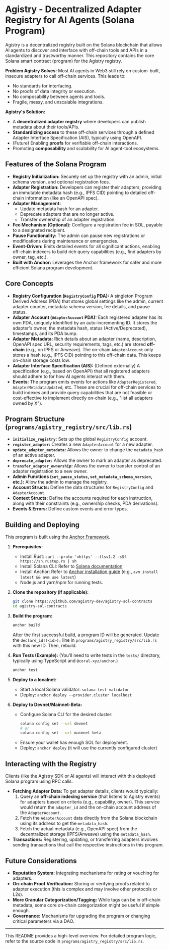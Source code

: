 # Agistry - Decentralized Adapter Registry for AI Agents (Solana Program)

Agistry is a decentralized registry built on the Solana blockchain that allows AI agents to discover and interface with off-chain tools and APIs in a standardized and trustworthy manner. This repository contains the core Solana smart contract (program) for the Agistry registry.

**Problem Agistry Solves:**
Most AI agents in Web3 still rely on custom-built, insecure adapters to call off-chain services. This leads to:

- No standards for interfacing.
- No proofs of data integrity or execution.
- No composability between agents and tools.
- Fragile, messy, and unscalable integrations.

**Agistry's Solution:**

- A **decentralized adapter registry** where developers can publish metadata about their tools/APIs.
- **Standardizing access** to these off-chain services through a defined Adapter Interface Specification (AIS), typically using OpenAPI.
- (Future) Enabling **proofs** for verifiable off-chain interactions.
- Promoting **composability** and scalability for AI agent-tool ecosystems.

## Features of the Solana Program

- **Registry Initialization:** Securely set up the registry with an admin, initial schema version, and optional registration fees.
- **Adapter Registration:** Developers can register their adapters, providing an immutable metadata hash (e.g., IPFS CID) pointing to detailed off-chain information (like an OpenAPI spec).
- **Adapter Management:**
  - Update metadata hash for an adapter.
  - Deprecate adapters that are no longer active.
  - Transfer ownership of an adapter registration.
- **Fee Mechanism (Optional):** Configure a registration fee in SOL, payable to a designated recipient.
- **Pause Functionality:** The admin can pause new registrations or modifications during maintenance or emergencies.
- **Event-Driven:** Emits detailed events for all significant actions, enabling off-chain indexers to build rich query capabilities (e.g., find adapters by owner, tag, etc.).
- **Built with Anchor:** Leverages the Anchor framework for safer and more efficient Solana program development.

## Core Concepts

- **Registry Configuration (`RegistryConfig` PDA):** A singleton Program Derived Address (PDA) that stores global settings like the admin, current adapter counter, metadata schema version, fee details, and pause status.
- **Adapter Account (`AdapterAccount` PDA):** Each registered adapter has its own PDA, uniquely identified by an auto-incrementing ID. It stores the adapter's owner, the metadata hash, status (Active/Deprecated), timestamps, and its PDA bump.
- **Adapter Metadata:** Rich details about an adapter (name, description, OpenAPI spec URL, security requirements, tags, etc.) are stored **off-chain** (e.g., on IPFS or Arweave). The on-chain `AdapterAccount` only stores a hash (e.g., IPFS CID) pointing to this off-chain data. This keeps on-chain storage costs low.
- **Adapter Interface Specification (AIS):** (Defined externally) A specification (e.g., based on OpenAPI) that all registered adapters should adhere to for how AI agents interact with them.
- **Events:** The program emits events for actions like `AdapterRegistered`, `AdapterMetadataUpdated`, etc. These are crucial for off-chain services to build indexes and provide query capabilities that are not feasible or cost-effective to implement directly on-chain (e.g., "list all adapters owned by X").

## Program Structure (`programs/agistry_registry/src/lib.rs`)

- **`initialize_registry`:** Sets up the global `RegistryConfig` account.
- **`register_adapter`:** Creates a new `AdapterAccount` for a new adapter.
- **`update_adapter_metadata`:** Allows the owner to change the `metadata_hash` of an active adapter.
- **`deprecate_adapter`:** Allows the owner to mark an adapter as deprecated.
- **`transfer_adapter_ownership`:** Allows the owner to transfer control of an adapter registration to a new owner.
- **Admin Functions (`set_pause_status`, `set_metadata_schema_version`, etc.):** Allow the admin to manage the registry.
- **Account Structs:** Define the data structures for `RegistryConfig` and `AdapterAccount`.
- **Context Structs:** Define the accounts required for each instruction, along with their constraints (e.g., ownership checks, PDA derivations).
- **Events & Errors:** Define custom events and error types.

## Building and Deploying

This program is built using the [Anchor Framework](https://www.anchor-lang.com/).

1. **Prerequisites:**

   - Install Rust: `curl --proto '=https' --tlsv1.2 -sSf https://sh.rustup.rs | sh`
   - Install Solana CLI: Refer to [Solana documentation](https://docs.solana.com/cli/install-solana-cli-tools)
   - Install Anchor: Refer to [Anchor installation guide](https://www.anchor-lang.com/docs/installation) (e.g., `avm install latest && avm use latest`)
   - Node.js and yarn/npm for running tests.

2. **Clone the repository (if applicable):**

   ```bash
   git clone https://github.com/agistry-dev/agistry-sol-contracts
   cd agistry-sol-contracts
   ```

3. **Build the program:**

   ```bash
   anchor build
   ```

   After the first successful build, a program ID will be generated. Update the `declare_id!(<id>);` line in `programs/agistry_registry/src/lib.rs` with this new ID. Then, rebuild.

4. **Run Tests (Example):**
   (You'll need to write tests in the `tests/` directory, typically using TypeScript and `@coral-xyz/anchor`.)

   ```bash
   anchor test
   ```

5. **Deploy to a localnet:**

   - Start a local Solana validator: `solana-test-validator`
   - Deploy: `anchor deploy --provider.cluster localhost`

6. **Deploy to Devnet/Mainnet-Beta:**
   - Configure Solana CLI for the desired cluster:
     ```bash
     solana config set --url devnet
     # or
     solana config set --url mainnet-beta
     ```
   - Ensure your wallet has enough SOL for deployment.
   - Deploy: `anchor deploy` (it will use the currently configured cluster)

## Interacting with the Registry

Clients (like the Agistry SDK or AI agents) will interact with this deployed Solana program using RPC calls.

- **Fetching Adapter Data:** To get adapter details, clients would typically:
  1.  Query an **off-chain indexing service** (that listens to Agistry events) for adapters based on criteria (e.g., capability, owner). This service would return the `adapter_id` and the on-chain account address of the `AdapterAccount`.
  2.  Fetch the `AdapterAccount` data directly from the Solana blockchain using its address to get the `metadata_hash`.
  3.  Fetch the actual metadata (e.g., OpenAPI spec) from the decentralized storage (IPFS/Arweave) using the `metadata_hash`.
- **Transactions:** Registering, updating, or transferring adapters involves sending transactions that call the respective instructions in this program.

## Future Considerations

- **Reputation System:** Integrating mechanisms for rating or vouching for adapters.
- **On-chain Proof Verification:** Storing or verifying proofs related to adapter execution (this is complex and may involve other protocols or L2s).
- **More Granular Categorization/Tagging:** While tags can be in off-chain metadata, some core on-chain categorization might be useful if simple enough.
- **Governance:** Mechanisms for upgrading the program or changing critical parameters via a DAO.

---

This README provides a high-level overview. For detailed program logic, refer to the source code in `programs/agistry_registry/src/lib.rs`.
